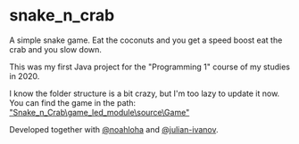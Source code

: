 # snake_n_crab
A simple snake game. Eat the coconuts and you get a speed boost eat the crab and you slow down.

This was my first Java project for the "Programming 1" course of my studies in 2020.

I know the folder structure is a bit crazy, but I'm too lazy to update it now. You can find the game in the path:  
["Snake_n_Crab\game_led_module\source\Game"](https://github.com/phillipgraf/snake_n_crab/tree/main/Snake_n_Crab/game_led_module/source/Game)

Developed together with [@noahloha](https://github.com/noahaloha) and [@julian-ivanov](https://github.com/julian-ivanov).
